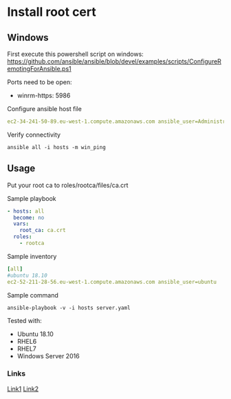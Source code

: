 # Install root cert 

## Windows 

First  execute this powershell script on windows:
https://github.com/ansible/ansible/blob/devel/examples/scripts/ConfigureRemotingForAnsible.ps1

Ports need to be open:
- winrm-https: 5986 

Configure ansible host file

```yaml
ec2-34-241-50-89.eu-west-1.compute.amazonaws.com ansible_user=Administrator ansible_password=xyz"" ansible_port=5986 ansible_connection=winrm ansible_winrm_server_cert_validation=ignore
```

Verify connectivity

    ansible all -i hosts -m win_ping

## Usage 

Put your root ca to roles/rootca/files/ca.crt

Sample playbook

```yaml
- hosts: all
  become: no
  vars:
    root_ca: ca.crt
  roles:
    - rootca
```

Sample inventory

```yaml
[all]
#ubuntu 18.10
ec2-52-211-28-56.eu-west-1.compute.amazonaws.com ansible_user=ubuntu
```

Sample command 

    ansible-playbook -v -i hosts server.yaml


Tested with:
- Ubuntu 18.10
- RHEL6
- RHEL7
- Windows Server 2016

### Links 
[Link1](https://argonsys.com/microsoft-cloud/articles/configuring-ansible-manage-windows-servers-step-step/)
[Link2](https://www.businessnewsdaily.com/11036-how-to-use-ansible-on-windows.html)
